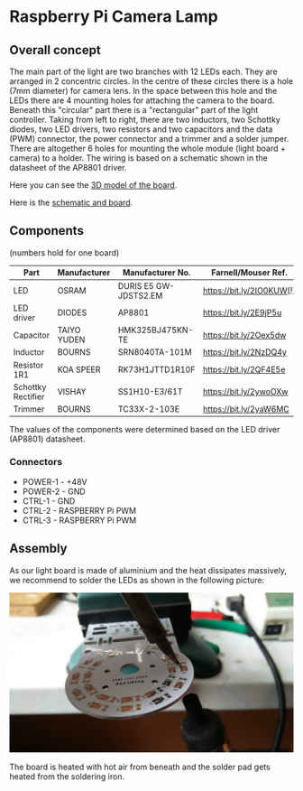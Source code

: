 # Raspberry Pi Camera Lamp

## Overall concept

The main part of the light are two branches with 12 LEDs each. They are arranged in 2 concentric circles. In the centre of these circles there is a hole (7mm diameter) for camera lens. In the space between this hole and the LEDs there are 4 mounting holes for attaching the camera to the board. Beneath this "circular" part there is a "rectangular" part of the light controller. Taking from left to right, there are two inductors, two Schottky diodes, two LED drivers, two resistors and two capacitors and the data (PWM) connector, the power connector and a trimmer and a solder jumper. There are altogether 6 holes for mounting the whole module (light board + camera) to a holder. The wiring is based on a schematic shown in the datasheet of the AP8801 driver.

Here you can see the [3D model of the board](https://a360.co/2OzGw6O).

Here is the [schematic and board](https://cadlab.io/project/1334).

## Components
 (numbers hold for one board)

 |	Part				|	Manufacturer	|	Manufacturer No.		|	Farnell/Mouser Ref.			|	Pieces	|
 |	-----				|	-----			|	-----					|	-----						|	-----	|
 |	LED 				|	OSRAM			|	DURIS E5 GW-JDSTS2.EM 	|	<https://bit.ly/2IO0KUW>[!]	|	24		|
 |	LED driver 			|	DIODES 			|	AP8801 					|	<https://bit.ly/2E9jP5u>	|	2		|
 |	Capacitor 			|	TAIYO YUDEN 	|	HMK325BJ475KN-TE 		|	<https://bit.ly/2Oex5dw> 	|	2		|
 |	Inductor 			|	BOURNS 			|	SRN8040TA-101M 			|	<https://bit.ly/2NzDQ4y> 	|	2		|
 |	Resistor 1R1		|	KOA SPEER 		|	RK73H1JTTD1R10F 		|	<https://bit.ly/2QF4E5e>	|	2		|
 |	Schottky Rectifier 	|	VISHAY 			|	SS1H10-E3/61T 			|	<https://bit.ly/2ywoOXw>	|	2		|
 |	Trimmer 			|	BOURNS 			|	TC33X-2-103E 			|	<https://bit.ly/2yaW6MC>	|	1		|

The values of the components were determined based on the LED driver (AP8801) datasheet.

### Connectors

- POWER-1 - +48V
- POWER-2 - GND
- CTRL-1 - GND
- CTRL-2 - RASPBERRY Pi PWM 
- CTRL-3 - RASPBERRY Pi PWM 

## Assembly

As our light board is made of aluminium and the heat dissipates massively, we recommend to solder the LEDs as shown in the following picture:

![LEDSoldering](img/LEDSoldering.jpg)

The board is heated with hot air from beneath and the solder pad gets heated from the soldering iron.